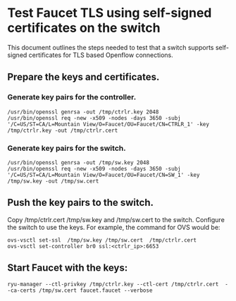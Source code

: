 # Test Faucet TLS using self-signed certificates on the switch

This document outlines the steps needed to test that a switch supports self-signed certificates for TLS based Openflow connections.

## Prepare the keys and certificates.
### Generate key pairs for the controller.
    /usr/bin/openssl genrsa -out /tmp/ctrlr.key 2048
    /usr/bin/openssl req -new -x509 -nodes -days 3650 -subj '/C=US/ST=CA/L=Mountain View/O=Faucet/OU=Faucet/CN=CTRLR_1' -key /tmp/ctrlr.key -out /tmp/ctrlr.cert
### Generate key pairs for the switch.
    /usr/bin/openssl genrsa -out /tmp/sw.key 2048
    /usr/bin/openssl req -new -x509 -nodes -days 3650 -subj '/C=US/ST=CA/L=Mountain View/O=Faucet/OU=Faucet/CN=SW_1' -key /tmp/sw.key -out /tmp/sw.cert

## Push the key pairs to the switch.
Copy /tmp/ctrlr.cert /tmp/sw.key and /tmp/sw.cert to the switch. Configure the switch to use the keys. For example, the command for OVS would be:

    ovs-vsctl set-ssl  /tmp/sw.key /tmp/sw.cert  /tmp/ctrlr.cert
    ovs-vsctl set-controller br0 ssl:<ctrlr_ip>:6653

## Start Faucet with the keys:
    ryu-manager --ctl-privkey /tmp/ctrlr.key --ctl-cert /tmp/ctrlr.cert  --ca-certs /tmp/sw.cert faucet.faucet --verbose 
